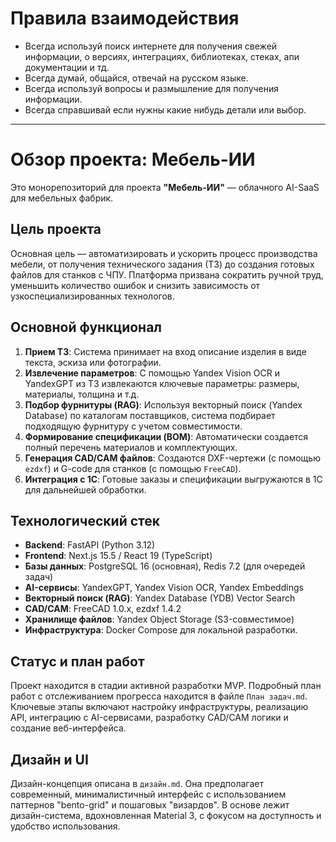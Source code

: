 # Правила взаимодействия

- Всегда используй поиск интернете для получения свежей информации, о версиях, интеграциях, библиотеках, стеках, апи документации и тд.
- Всегда думай, общайся, отвечай на русском языке.
- Всегда используй вопросы и размышление для получения информации.
- Всегда справшивай если нужны какие нибудь детали или выбор.

---

# Обзор проекта: Мебель-ИИ

Это монорепозиторий для проекта **"Мебель-ИИ"** — облачного AI-SaaS для мебельных фабрик.

## Цель проекта

Основная цель — автоматизировать и ускорить процесс производства мебели, от получения технического задания (ТЗ) до создания готовых файлов для станков с ЧПУ. Платформа призвана сократить ручной труд, уменьшить количество ошибок и снизить зависимость от узкоспециализированных технологов.

## Основной функционал

1.  **Прием ТЗ**: Система принимает на вход описание изделия в виде текста, эскиза или фотографии.
2.  **Извлечение параметров**: С помощью Yandex Vision OCR и YandexGPT из ТЗ извлекаются ключевые параметры: размеры, материалы, толщина и т.д.
3.  **Подбор фурнитуры (RAG)**: Используя векторный поиск (Yandex Database) по каталогам поставщиков, система подбирает подходящую фурнитуру с учетом совместимости.
4.  **Формирование спецификации (BOM)**: Автоматически создается полный перечень материалов и комплектующих.
5.  **Генерация CAD/CAM файлов**: Создаются DXF-чертежи (с помощью `ezdxf`) и G-code для станков (с помощью `FreeCAD`).
6.  **Интеграция с 1С**: Готовые заказы и спецификации выгружаются в 1С для дальнейшей обработки.

## Технологический стек

-   **Backend**: FastAPI (Python 3.12)
-   **Frontend**: Next.js 15.5 / React 19 (TypeScript)
-   **Базы данных**: PostgreSQL 16 (основная), Redis 7.2 (для очередей задач)
-   **AI-сервисы**: YandexGPT, Yandex Vision OCR, Yandex Embeddings
-   **Векторный поиск (RAG)**: Yandex Database (YDB) Vector Search
-   **CAD/CAM**: FreeCAD 1.0.x, ezdxf 1.4.2
-   **Хранилище файлов**: Yandex Object Storage (S3-совместимое)
-   **Инфраструктура**: Docker Compose для локальной разработки.

## Статус и план работ

Проект находится в стадии активной разработки MVP. Подробный план работ с отслеживанием прогресса находится в файле `План задач.md`. Ключевые этапы включают настройку инфраструктуры, реализацию API, интеграцию с AI-сервисами, разработку CAD/CAM логики и создание веб-интерфейса.

## Дизайн и UI

Дизайн-концепция описана в `дизайн.md`. Она предполагает современный, минималистичный интерфейс с использованием паттернов "bento-grid" и пошаговых "визардов". В основе лежит дизайн-система, вдохновленная Material 3, с фокусом на доступность и удобство использования.
